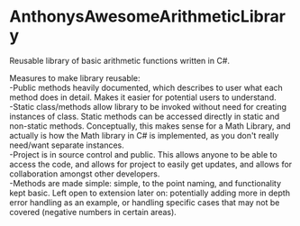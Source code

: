 # AnthonysAwesomeArithmeticLibrary
Reusable library of basic arithmetic functions written in C#.

Measures to make library reusable:  
-Public methods heavily documented, which describes to user what each method does in detail. Makes it easier for potential users to understand.  
-Static class/methods allow library to be invoked without need for creating instances of class. Static methods can be accessed directly in static and non-static methods.   Conceptually, this makes sense for a Math Library, and actually is how the Math library in C# is implemented, as you don't really need/want separate instances.  
-Project is in source control and public. This allows anyone to be able to access the code, and allows for project to easily get updates, and allows for collaboration amongst   other developers.  
-Methods are made simple: simple, to the point naming, and functionality kept basic. Left open to extension later on: potentially adding more in depth error handling as an example, or handling specific cases that may not be covered (negative numbers in certain areas).  
